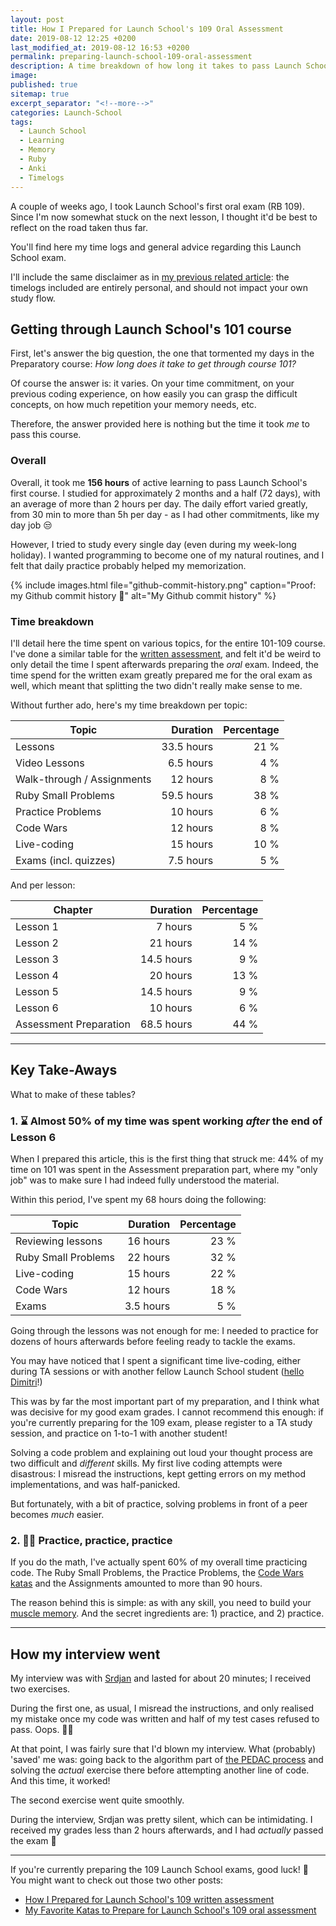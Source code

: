```yaml
---
layout: post
title: How I Prepared for Launch School's 109 Oral Assessment
date: 2019-08-12 12:25 +0200
last_modified_at: 2019-08-12 16:53 +0200
permalink: preparing-launch-school-109-oral-assessment
description: A time breakdown of how long it takes to pass Launch School's first course (101-109)
image: 
published: true
sitemap: true
excerpt_separator: "<!--more-->"
categories: Launch-School
tags: 
  - Launch School
  - Learning
  - Memory
  - Ruby
  - Anki
  - Timelogs
---
```


A couple of weeks ago, I took Launch School's first oral exam (RB 109). 
Since I'm now somewhat stuck on the next lesson, I thought it'd be best to 
reflect on the road taken thus far. 

You'll find here my time logs and general advice regarding this Launch
School exam.

<!--more-->

I'll include the same disclaimer as in 
[my previous related article](preparing-launch-school-109-written-assessment):
the timelogs included are entirely personal, and should not impact your
own study flow. 

## Getting through Launch School's 101 course

First, let's answer the big question, the one that tormented my days in
the Preparatory course: *How long does it take to get through course 101?*

Of course the answer is: it varies. On your time commitment, on your 
previous coding experience, on how easily you can grasp the difficult concepts,
on how much repetition your memory needs, etc. 

Therefore, the answer provided here is nothing but the time it took
*me* to pass this course.

### Overall

Overall, it took me **156 hours** of active learning to pass Launch
School's first course. I studied for approximately 2 months and a half (72
days), with an average of more than 2 hours per day. The daily effort
varied greatly, from 30 min to more than 5h per day - as I had other 
commitments, like my day job 😒

However, I tried to study every single day (even during my week-long holiday).
I wanted programming to become one of my natural routines, and I felt that 
daily practice probably helped my memorization. 

{% include images.html file="github-commit-history.png" 
  caption="Proof: my Github commit history 💚" 
  alt="My Github commit history" %}

### Time breakdown

I'll detail here the time spent on various topics, for the entire 101-109 
course. I've done a similar table for the 
[written assessment](preparing-launch-school-109-written-assessment), and 
felt it'd be weird to only detail the time I spent afterwards preparing the
*oral* exam. Indeed, the time spend for the written exam 
greatly prepared me for the oral exam as well, which meant that splitting the 
two didn't really make sense to me.

Without further ado, here's my time breakdown per topic:

| Topic | Duration | Percentage |
| ----  | -------: | ---------: |
| Lessons | 33.5 hours | 21 % |
| Video Lessons | 6.5 hours | 4 % |
| Walk-through / Assignments | 12 hours | 8 % |
| Ruby Small Problems | 59.5 hours | 38 % |
| Practice Problems | 10 hours | 6 % |
| Code Wars | 12 hours | 8 % |
| Live-coding | 15 hours | 10 % |
| Exams (incl. quizzes) | 7.5 hours | 5 % |

And per lesson:

| Chapter | Duration | Percentage |
| ----  | -------: | ---------: |
| Lesson 1 | 7 hours | 5 % |
| Lesson 2 | 21 hours | 14 % |
| Lesson 3 | 14.5 hours | 9 % |
| Lesson 4 | 20 hours | 13 % |
| Lesson 5 | 14.5 hours | 9 % |
| Lesson 6 | 10 hours | 6 % |
| Assessment Preparation | 68.5 hours | 44 % |

--------

## Key Take-Aways

What to make of these tables?

### 1. ⌛ Almost 50% of my time was spent working *after* the end of Lesson 6

When I prepared this article, this is the first thing that struck me:
44% of my time on 101 was spent in the Assessment preparation part, where my 
"only job" was to make sure I had indeed fully understood the material.

Within this period, I've spent my 68 hours doing the following:

| Topic | Duration | Percentage |
| ----  | -------: | ---------: |
| Reviewing lessons | 16 hours | 23 % |
| Ruby Small Problems | 22 hours | 32 % |
| Live-coding | 15 hours | 22 % |
| Code Wars | 12 hours | 18 % |
| Exams | 3.5 hours | 5 % |

Going through the lessons was not enough for me: I needed to practice for
dozens of hours afterwards before feeling ready to tackle the exams.

You may have noticed that I spent a significant time live-coding, either
during TA sessions or with another fellow Launch School student 
([hello Dimitri](https://www.orgamizer.com/)!)

This was by far the most important part of my preparation, and I think what
was decisive for my good exam grades. I cannot recommend this enough: if
you're currently preparing for the 109 exam, please register to a TA study
session, and practice on 1-to-1 with another student!

Solving a code problem and explaining out loud your thought process are 
two difficult and *different* skills. My first live coding attempts were
disastrous: I misread the instructions, kept getting errors on my method 
implementations, and was half-panicked.

But fortunately, with a bit of practice, solving problems in front of a peer
becomes *much* easier.

### 2. 👩‍💻 Practice, practice, practice

If you do the math, I've actually spent 60% of my overall time practicing
code. The Ruby Small Problems, the Practice Problems, the 
[Code Wars katas](codewars-kata-launch-school-109-oral-assessment)
and the Assignments amounted to more than 90 hours.

The reason behind this is simple: as with any skill, you need to build your
[muscle memory](https://medium.com/@talentaccurate/how-to-create-muscle-memory-in-programming-ff881fae52d0).
And the secret ingredients are: 1) practice, and 2) practice.

----

## How my interview went

My interview was with [Srdjan](https://medium.com/@srdjancoric) and lasted 
for about 20 minutes; I received two exercises.

During the first one, as usual, I misread the instructions, and only realised my
mistake once my code was written and half of my test cases refused to pass.
Oops. 🤦‍♀️

At that point, I was fairly sure that I'd blown my interview. What (probably)
'saved' me was: going back to the algorithm part of 
[the PEDAC process](https://medium.com/launch-school/solving-coding-problems-with-pedac-29141331f93f)
and solving the *actual* exercise there before
attempting another line of code. And this time, it worked!

The second exercise went quite smoothly.

During the interview, Srdjan was pretty silent, which can be intimidating. 
I received my grades less than 2 hours afterwards, and I had *actually*
passed the exam 🎉

----

If you're currently preparing the 109 Launch School exams, good luck! 🤞 
You might want to check out those two other posts:
* [How I Prepared for Launch School's 109 written assessment](preparing-launch-school-109-written-assessment)
* [My Favorite Katas to Prepare for Launch School's 109 oral assessment](codewars-kata-launch-school-109-oral-assessment)
